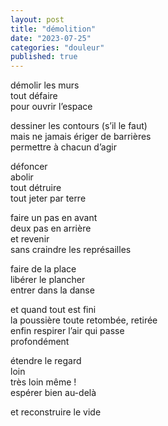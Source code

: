 ```yaml
---
layout: post
title: "démolition"
date: "2023-07-25"
categories: "douleur"
published: true
---
```


démolir les murs  
tout défaire  
pour ouvrir l’espace  

dessiner les contours (s’il le faut)  
mais ne jamais ériger de barrières  
permettre à chacun d’agir  

défoncer  
abolir  
tout détruire  
tout jeter par terre  

faire un pas en avant  
deux pas en arrière  
et revenir  
sans craindre les représailles  

faire de la place  
libérer le plancher  
entrer dans la danse  

et quand tout est fini  
la poussière toute retombée, retirée  
enfin respirer l’air qui passe  
profondément  

étendre le regard  
loin  
très loin même !  
espérer bien au-delà  

et reconstruire le vide  
